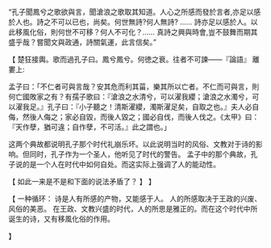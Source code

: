 “孔子聞鳳兮之歌欲與言，聞滄浪之歌取其知道。人心之所感而發於言者,亦足以感於人也。詩之不可以已也，尚矣。何世無詩?何人無詩?
……
詩亦足以感於人。以此移風化俗，則何世不可移？何人不可化？……
真詩之興與時會,豈不鼓舞而期其盛乎哉？嘗聞文與政通，詩關氣運，此言信矣。”

【
楚狂接輿。歌而過孔子曰。鳳兮鳳兮。何徳之衰。往者不可諫――『論語』
離婁上:

孟子曰：「不仁者可與言哉？安其危而利其菑，樂其所以亡者。不仁而可與言，則何亡國敗家之有？有孺子歌曰：『滄浪之水清兮，可以濯我纓；滄浪之水濁兮，可以濯我足。』孔子曰：『小子聽之！清斯濯纓，濁斯濯足矣，自取之也。』夫人必自侮，然後人侮之；家必自毀，而後人毀之；國必自伐，而後人伐之。《太甲》曰：『天作孽，猶可違；自作孽，不可活。』此之謂也。」

这两个典故都说明孔子那个时代礼崩乐坏。以此说明当时的风俗、文教对于诗的影响。但同时，孔子作为一个圣人，他听见了时代的警告。
孟子中的那个典故，孔子说的是一个人在时代中如何自处。而这实际上强调了人的能动性。

【
如此一来是不是和下面的说法矛盾了？
】
】

【
一种循环：
诗是人有所感的产物，又能感于人。
人的所感取决于王政的兴废、风俗的美恶。
在王政、文教兴盛的时代，人的所思是雅正的。而在这个时代中所诞生的诗，又有移風化俗的作用。

】